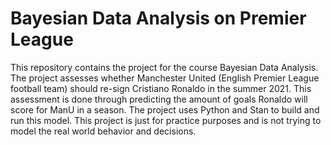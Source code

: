 # Bayesian Data Analysis on Premier League

This repository contains the project for the course Bayesian Data Analysis. The project assesses whether Manchester United (English Premier League football team) should re-sign Cristiano Ronaldo in the summer 2021. This assessment is done through predicting the amount of goals Ronaldo will score for ManU in a season. The project uses Python and Stan to build and run this model. This project is just for practice purposes and is not trying to model the real world behavior and decisions. 